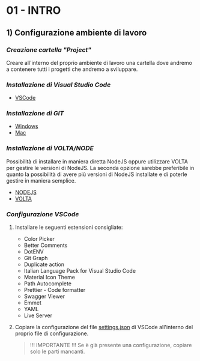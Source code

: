 # 01 - INTRO

## 1) **Configurazione ambiente di lavoro**

### _Creazione cartella "Project"_

Creare all'interno del proprio ambiente di lavoro una cartella dove andremo a contenere tutti i progetti che andremo a sviluppare.

### _Installazione di Visual Studio Code_

- [VSCode](https://code.visualstudio.com/)

### _Installazione di GIT_

- [Windows](https://git-scm.com/download/win)
- [Mac](https://git-scm.com/download/mac)

### _Installazione di VOLTA/NODE_

Possibilità di installare in maniera diretta NodeJS oppure utilizzare VOLTA per gestire le versioni di NodeJS. La seconda opzione sarebbe preferibile in quanto la possibilità di avere più versioni di NodeJS installate e di poterle gestire in maniera semplice.

- [NODEJS](https://nodejs.org/en)
- [VOLTA](https://volta.sh/)

### _Configurazione VSCode_

1. Installare le seguenti estensioni consigliate:

   - Color Picker
   - Better Comments
   - DotENV
   - Git Graph
   - Duplicate action
   - Italian Language Pack for Visual Studio Code
   - Material Icon Theme
   - Path Autocomplete
   - Prettier - Code formatter
   - Swagger Viewer
   - Emmet
   - YAML
   - Live Server

2. Copiare la configurazione del file [settings.json](./settings.json) di VSCode all'interno del proprio file di configurazione.

   > !!! IMPORTANTE !!! Se è già presente una configurazione, copiare solo le parti mancanti.
